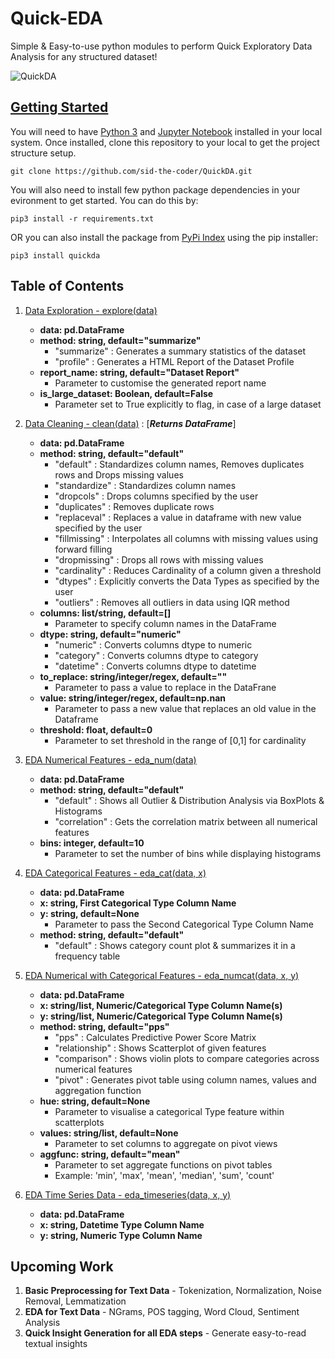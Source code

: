 # Quick-EDA

Simple & Easy-to-use python modules to perform Quick Exploratory Data Analysis for any structured dataset!

![QuickDA](https://raw.githubusercontent.com/sid-the-coder/QuickDA/master/images/quickda.png)


## [Getting Started](https://medium.com/@gauty95/quickda-low-code-python-library-for-quick-exploratory-data-analysis-b4b1c3af369d)

You will need to have [Python 3](https://www.python.org) and [Jupyter Notebook](https://jupyter.org) installed in your local system. Once installed, clone this repository to your local to get the project structure setup.
```
git clone https://github.com/sid-the-coder/QuickDA.git
```

You will also need to install few python package dependencies in your evironment to get started. You can do this by:
```
pip3 install -r requirements.txt
```

OR you can also install the package from [PyPi Index](https://pypi.org) using the pip installer:
```
pip3 install quickda
```

## Table of Contents

1. [Data Exploration - explore(data)](https://github.com/sid-the-coder/Quick-EDA#data-exploration)
    - **data: pd.DataFrame**
    - **method: string, default="summarize"**
        - "summarize" : Generates a summary statistics of the dataset
        - "profile" : Generates a HTML Report of the Dataset Profile
    - **report_name: string, default="Dataset Report"**
        - Parameter to customise the generated report name
    - **is_large_dataset: Boolean, default=False**
        - Parameter set to True explicitly to flag, in case of a large dataset 
    
2. [Data Cleaning - clean(data)](https://github.com/sid-the-coder/Quick-EDA#data-cleaning) : [***Returns DataFrame***]
    - **data: pd.DataFrame**
    - **method: string, default="default"**
        - "default" : Standardizes column names, Removes duplicates rows and Drops missing values
        - "standardize" : Standardizes column names
        - "dropcols" : Drops columns specified by the user
        - "duplicates" : Removes duplicate rows
        - "replaceval" : Replaces a value in dataframe with new value specified by the user
        - "fillmissing" : Interpolates all columns with missing values using forward filling
        - "dropmissing" : Drops all rows with missing values
        - "cardinality" : Reduces Cardinality of a column given a threshold
        - "dtypes" : Explicitly converts the Data Types as specified by the user
        - "outliers" : Removes all outliers in data using IQR method
    - **columns: list/string, default=[]**
        - Parameter to specify column names in the DataFrame
    - **dtype: string, default="numeric"**
        - "numeric" : Converts columns dtype to numeric
        - "category" : Converts columns dtype to category
        - "datetime" : Converts columns dtype to datetime
    - **to_replace: string/integer/regex, default=""**
        - Parameter to pass a value to replace in the DataFrane
    - **value: string/integer/regex, default=np.nan**
        - Parameter to pass a new value that replaces an old value in the Dataframe
    - **threshold: float, default=0**
        - Parameter to set threshold in the range of [0,1] for cardinality
    
3. [EDA Numerical Features - eda_num(data)](https://github.com/sid-the-coder/Quick-EDA#eda-numerical-features)
    - **data: pd.DataFrame**
    - **method: string, default="default"**
        - "default" : Shows all Outlier & Distribution Analysis via BoxPlots & Histograms
        - "correlation" : Gets the correlation matrix between all numerical features
    - **bins: integer, default=10**
        - Parameter to set the number of bins while displaying histograms
    
4. [EDA Categorical Features - eda_cat(data, x)](https://github.com/sid-the-coder/Quick-EDA#eda-categorical-features)
    - **data: pd.DataFrame**
    - **x: string, First Categorical Type Column Name**
    - **y: string, default=None**
        - Parameter to pass the Second Categorical Type Column Name
    - **method: string, default="default"**
        - "default" : Shows category count plot & summarizes it in a frequency table
    
5. [EDA Numerical with Categorical Features - eda_numcat(data, x, y)](https://github.com/sid-the-coder/Quick-EDA#eda-numerical-with-categorical-features)
    - **data: pd.DataFrame**
    - **x: string/list, Numeric/Categorical Type Column Name(s)**
    - **y: string/list, Numeric/Categorical Type Column Name(s)**
    - **method: string, default="pps"**
        - "pps" : Calculates Predictive Power Score Matrix
        - "relationship" : Shows Scatterplot of given features
        - "comparison" : Shows violin plots to compare categories across numerical features
        - "pivot" : Generates pivot table using column names, values and aggregation function
    - **hue: string, default=None**
        - Parameter to visualise a categorical Type feature within scatterplots
    - **values: string/list, default=None**
        - Parameter to set columns to aggregate on pivot views
    - **aggfunc: string, default="mean"**
        - Parameter to set aggregate functions on pivot tables 
        - Example: 'min', 'max', 'mean', 'median', 'sum', 'count'
    
6. [EDA Time Series Data - eda_timeseries(data, x, y)](https://github.com/sid-the-coder/Quick-EDA#explore-time-series-data)
    - **data: pd.DataFrame**
    - **x: string, Datetime Type Column Name**
    - **y: string, Numeric Type Column Name**
    

## Upcoming Work

1. **Basic Preprocessing for Text Data** - Tokenization, Normalization, Noise Removal, Lemmatization 
2. **EDA for Text Data** - NGrams, POS tagging, Word Cloud, Sentiment Analysis
3. **Quick Insight Generation for all EDA steps** - Generate easy-to-read textual insights
